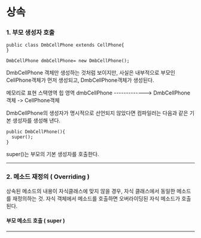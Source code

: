 # 상속



### 1. 부모 생성자 호출 

```
public class DmbCellPhone extends CellPhone{
}

DmbCellPhone dmbCellPhone= new DmbCellPhone();
```
DmbCellPhone 객체만 생성하는 것처럼 보이지만, 사실은 내부적으로 부모인 CellPhone객체가 먼저 생성되고, DmbCellPhone객체가 생성된다.

메모리로 표현
스택영역                       힙 영역
dmbCellPhone ------------->  DmbCellPhone 객체 -> CellPhone객체


DmbCellPhone의 생성자가 명시적으로 선언되지 않았다면 컴파일러는 다음과 같은 기본 생성자를 생성해 낸다.

```
public DmbCellPhone(){
  super();
}
```
super()는 부모의 기본 생성자를 호출한다.

----------

### 2. 메소드 재정의 ( Overriding )

상속된 메소드의 내용이 자식클래스에 맞지 않을 경우, 자식 클래스에서 동일한 메소드를 재정의하는 것.
자식 객체에서 메소드를 호출하면 오버라이딩된 자식 메소드가 호출된다.


#### 부모 메소드 호출 ( super )


-----




 

